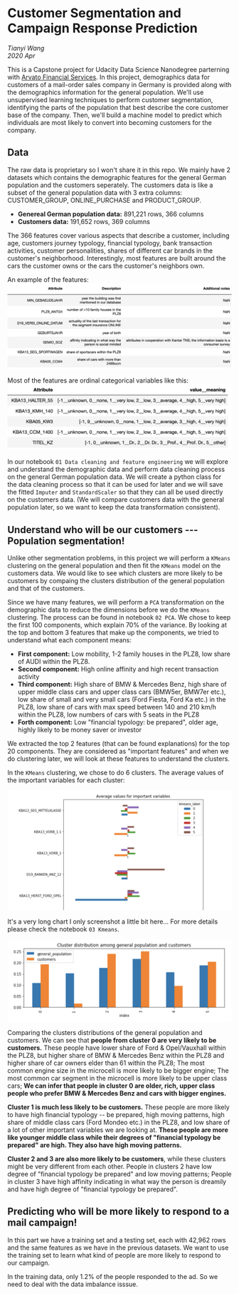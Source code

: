# Customer Segmentation and Campaign Response Prediction
*Tianyi Wang*
<br>*2020 Apr*

This is a Capstone project for Udacity Data Science Nanodegree parterning with [Arvato Financial Services](https://finance.arvato.com/en-us/]). In this project, demographics data for customers of a mail-order sales company in Germany is provided along with the demographics information for the general population. We'll use unsupervised learning techniques to perform customer segmentation, identifying the parts of the population that best describe the core customer base of the company. Then, we'll build a machine model to predict which individuals are most likely to convert into becoming customers for the company. 

## Data

The raw data is proprietary so I won't share it in this repo. We mainly have 2 datasets which contains the demographic features for the general German population and the customers seperately. The customers data is like a subset of the general population data with 3 extra columns: CUSTOMER_GROUP, ONLINE_PURCHASE and PRODUCT_GROUP.

* **Genereal German population data:** 891,221 rows, 366 columns
* **Customers data:** 191,652 rows, 369 columns

The 366 features cover various aspects that describe a customer, including age, customers journey typology, financial typology, bank transaction activities, customer personalities, shares of different car brands in the customer's neighborhood. Interestingly, most features are built around the cars the customer owns or the cars the customer's neighbors own. 

An example of the features:
![features](https://raw.githubusercontent.com/tianyiwangnova/2020_project__Customer_Segmentation_and_Campaign_Response_Prediction/master/screenshots/features.png)

Most of the features are ordinal categorical variables like this:
![ordinal](https://raw.githubusercontent.com/tianyiwangnova/2020_project__Customer_Segmentation_and_Campaign_Response_Prediction/master/screenshots/ordinal.png)

In our notebook `01 Data cleaning and feature engineering` we will explore and understand the demographic data and perform data cleaning process on the general German population data. We will create a python class for the data cleaning process so that it can be used for later and we will save the fitted `Imputer` and `StandardScaler` so that they can all be used directly on the customers data. (We will compare customers data with the general population later, so we want to keep the data transformation consistent).

## Understand who will be our customers --- Population segmentation!

Unlike other segmentation problems, in this project we will perform a `KMeans` clustering on the general population and then fit the `KMeans` model on the customers data.  We would like to see which clusters are more likely to be customers by compaing the clusters distribution of the general population and that of the customers.

Since we have many features, we will perform a `PCA` transformation on the demographic data to reduce the dimensions before we do the `KMeans` clustering. The process can be found in notebook `02 PCA`. We chose to keep the first 100 components, which explain 70% of the variance. By looking at the top and bottom 3 features that make up the components, we tried to understand what each component means:

* **First component:** Low mobility, 1-2 family houses in the PLZ8, low share of AUDI within the PLZ8.
* **Second component:** High online affinity and high recent transaction activity
* **Third component:** High share of BMW & Mercedes Benz, high share of upper middle class cars and upper class cars (BMW5er, BMW7er etc.), low share of small and very small cars (Ford Fiesta, Ford Ka etc.) in the PLZ8, low share of cars with max speed between 140 and 210 km/h within the PLZ8, low numbers of cars with 5 seats in the PLZ8
* **Forth component:** Low "financial typology: be prepared", older age, highly likely to be money saver or investor

We extracted the top 2 features (that can be found explanations) for the top 20 components. They are considered as "important features" and when we do clustering later, we will look at these features to understand the clusters.

In the `KMeans` clustering, we chose to do 6 clusters. The average values of the important variables for each cluster:

![pca](https://raw.githubusercontent.com/tianyiwangnova/2020_project__Customer_Segmentation_and_Campaign_Response_Prediction/master/screenshots/cluster_explanation.png)

It's a very long chart I only screenshot a little bit here... For more details please check the notebook `03 Kmeans`. 

![clusters](https://raw.githubusercontent.com/tianyiwangnova/2020_project__Customer_Segmentation_and_Campaign_Response_Prediction/master/screenshots/cluster.png)

Comparing the clusters distributions of the general population and customers. We can see that **people from cluster  0 are very likely to be customers.** These people have lower share of Ford & Opel/Vauxhall within the PLZ8, but higher share of BMW & Mercedes Benz within the PLZ8 and higher share of car owners elder than 61 within the PLZ8; The most common engine size in the microcell is more likely to be bigger engine; The most common car segment in the microcell is more likely to be upper class cars; **We can infer that people in cluster 0 are older, rich, upper class people who prefer BMW & Mercedes Benz and cars with bigger engines.**


**Cluster 1 is much less likely to be customers.** These people are more likely to have high financial typology -- be prepared, high moving patterns, high share of middle class cars (Ford Mondeo etc.) in the PLZ8, and low share of a lot of other important variables we are looking at. **These people are more like younger middle class while their degrees of "financial typology be prepared" are high. They also have high moving patterns.**

**Cluster 2 and 3 are also more likely to be customers**, while these clusters might be very different from each other. People in clusters 2 have low degree of "financial typology be prepared" and low moving patterns; People in cluster 3 have high affinity indicating in what way the person is dreamily and have high degree of "financial typology be prepared".

## Predicting who will be more likely to respond to a mail campaign!

In this part we have a training set and a testing set, each with 42,962 rows and the same features as we have in the previous datasets. We want to use the training set to learn what kind of people are more likely to respond to our campaign.

In the training data, only 1.2% of the people responded to the ad. So we need to deal with the data imbalance isssue.














